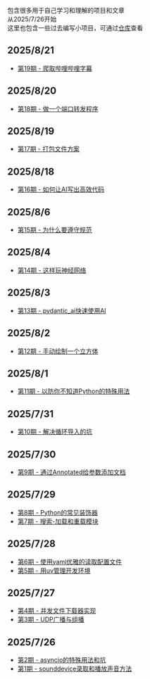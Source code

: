 包含很多用于自己学习和理解的项目和文章  
从2025/7/26开始  
这里也包含一些过去编写小项目，可通过[仓库](https://github.com/xkgt/PythonLearn)查看

## 2025/8/21
- [第19期 - 爬取哔哩哔哩字幕](docs/爬取哔哩哔哩字幕.md)

## 2025/8/20
- [第18期 - 做一个端口转发程序](docs/做一个端口转发程序.md)

## 2025/8/19
- [第17期 - 打包文件方案](docs/打包文件方案.md)

## 2025/8/18
- [第16期 - 如何让AI写出高效代码](docs/如何让AI写出高效代码.md)

## 2025/8/6
- [第15期 - 为什么要遵守规范](docs/为什么要遵守规范.md)

## 2025/8/4
- [第14期 - 这样玩神经网络](docs/这样玩神经网络.md)

## 2025/8/3
- [第13期 - pydantic_ai快速使用AI](docs/pydantic_ai快速使用AI.md)

## 2025/8/2
- [第12期 - 手动绘制一个立方体](docs/手动绘制一个立方体.md)

## 2025/8/1
- [第11期 - 以防你不知道Python的特殊用法](docs/以防你不知道Python的特殊用法.md)

## 2025/7/31
- [第10期 - 解决循环导入的坑](docs/解决循环导入的坑.md)

## 2025/7/30  
- [第9期 - 通过Annotated给参数添加文档](docs/通过Annotated给参数添加文档.md)

## 2025/7/29  
- [第8期 - Python的常见装饰器](docs/Python的常见装饰器.md)  
- [第7期 - 搜索-加载和重载模块](docs/搜索-加载和重载模块.md)

## 2025/7/28  
- [第6期 - 使用yaml优雅的读取配置文件](docs/使用yaml优雅的读取配置文件.md)  
- [第5期 - 用uv管理开发环境](docs/用uv管理开发环境.md)

## 2025/7/27  
- [第4期 - 并发文件下载器实现](docs/并发文件下载器实现.md)  
- [第3期 - UDP广播与组播](docs/UDP广播与组播.md)

## 2025/7/26  
- [第2期 - asyncio的特殊用法和坑](docs/asyncio的特殊用法和坑.md)  
- [第1期 - sounddevice录取和播放声音方法](docs/sounddevice录取和播放声音方法.md)